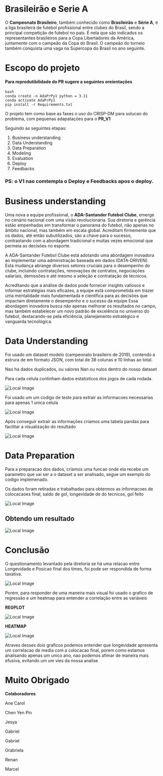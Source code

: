 # Brasileirão e Serie A

O **Campeonato Brasileiro**, também conhecido como **Brasileirão** e **Série A**, é a liga brasileira de futebol profissional entre clubes do Brasil, sendo a principal competição de futebol no país. É nela que são indicados os representantes brasileiros para a Copa Libertadores da América, juntamente com o campeão da Copa do Brasil. O campeão do torneio também conquista uma vaga na Supercopa do Brasil no ano seguinte.

# Escopo do projeto

#### Para reprodutibilidade do PR sugere a seguintes oreientações

```
bash
conda create -n AdaPrPy1 python = 3.11
conda activate AdaPrPy1 
pip install -r Requirements.txt

```

O projeto tem como base as fases o uso do CRISP-DM para solucao do problema, com pequenas adapatações para o **PR_V1**

Seguindo as seguintes etapas:

1. Business understanding
2. Data Understanding
3. Data Preparation
4. Modeling
5. Evaluation
6. Deploy
7. Feedbacks


### PS: o V1 nao comtempla o Deploy e Feedbacks apos o deploy.

# Business understanding


Uma nova a equipe profissional, o **ADA-Santander Futebol Clube**, emerge no cenário nacional com uma visão revolucionária. Sua diretoria e gerência estão empenhadas em transformar o panorama do futebol, não apenas no âmbito nacional, mas também em escala global. Acreditam firmemente que os dados, até então subutilizados, são a chave para o sucesso, contrastando com a abordagem tradicional e muitas vezes emocional que permeia as decisões no esporte.

 A ADA-Santander Futebol Clube está adotando uma abordagem inovadora ao implementar uma administração baseada em dados (DATA-DRIVEN). Esta mudança abrange diversos setores cruciais para o desempenho do clube, incluindo contratações, renovações de contratos, negociações salariais, demissões e até mesmo a seleção e contratação de técnicos.

Acreditando que a análise de dados pode fornecer insights valiosos e informar estratégias mais eficazes, a equipe está comprometida em trazer uma mentalidade mais fundamentada e científica para as decisões que impactam diretamente o desempenho e o sucesso da equipe Essa abordagem inovadora busca não apenas melhorar os resultados no campo, mas também estabelecer um novo padrão de excelência no universo do futebol, destacando-se pela eficiência, planejamento estratégico e vanguarda tecnológica.


# Data Understanding

Foi usado um dataset modelo (campeonato brasileiro de 2019), contendo a estrura de em formato JSON, com total de 38 colunas e 10 linhas ao total.

Nao ha dados duplicados, ou valores Nan ou nulos dentro do nosso dataset

Para cada celula continham dados estatisticos dos jogos de cada rodada.

![Local Image](img/file1.png)

Foi usado um um codigo de teste para extrair as informacoes necessarias para apenas 1 unica celula

![Local Image](img/teste1.png)

Após conseguir extrair as informações criamos uma tabela pandas para facilitar a visualização do resultado

![Local Image](img/Eg1.png)

# Data Preparation 

Para a preparacao dos dados,  criamos uma funcao onde ela recebe um parametro que vai ser a o dataset a ser analisado, segue um exemplo do codigo implemenado.

Os dados foram retiradas e trabalhadas para obtermos as informacoes de colocacaoes final, saldo de gol, longevidade de do tecnicos, gol feito

![Local Image](img/codigo1.png)

## Obtendo um resultado 

![Local Image](img/dados_finais.png)

# Conclusāo 

O questionamento levantado pela diretoria se há uma relacao entre Longevidade e Posicao final  dos times, foi pode ser respondida de forma taxativa. 

![Local Image](img/grafico_final.png)

Porém, para responder de uma maneira mais visual foi usado o grafico de regressão e um heatmap para entender a correlaçāo entre as variáveis

**REGPLOT**

![Local Image](img/regplot.png)

**HEATMAP**

![Local Image](img/correlacao.png)

Atraves desses dois graficos podemos entender que longevidade apresenta um correlacao de media com a colocacao final, porem como estamos analisando apenas um unico ano, nao podemos afimar de maneira mais efusiva, evitando um um vies da nossa analise

# Muito Obrigado
**Colaboradores**

Ane Carol

Chen Yen Pin

Jesya

Gabriel

Gabriel

Grabriela

Renan

Marcel




